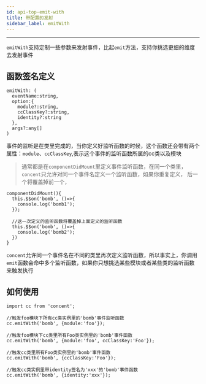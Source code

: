 ```yaml
---
id: api-top-emit-with
title: 带配置的发射
sidebar_label: emitWith
---
```

___
`emitWith`支持定制一些参数来发射事件，比起`emit`方法，支持你挑选更细的维度去发射事件

## 函数签名定义
```
emitWith: (
  eventName:string, 
  option:{
    module?:string, 
    ccClassKey?:string, 
    identity?:string
  }, 
  args?:any[]
)
```
事件的监听是在类里完成的，当你定义好监听函数的时候，这个函数还会带有两个属性：`module`、`ccClassKey`,表示这个事件的监听函数所属的cc类以及模块
> 通常都是在`componentDidMount`里定义事件监听函数，在同一个类里，`concent`只允许对同一个事件名定义一个监听函数，如果你重复定义，
后一个将覆盖掉前一个，
```
componentDidMount(){
  this.$$on('bomb', ()=>{
    console.log('bomb1');
  });

  //这一次定义的监听函数将覆盖掉上面定义的监听函数
  this.$$on('bomb', ()=>{
    console.log('bomb2');
  })
}
```
`concent`允许同一个事件名在不同的类里再次定义监听函数，所以事实上，你调用`emit`函数会命中多个监听函数，如果你只想挑选某些模块或者某些类的监听函数来触发执行

## 如何使用
```
import cc from 'concent';

//触发foo模块下所有cc类实例里的'bomb'事件监听函数
cc.emitWith('bomb', {module:'foo'});

//触发foo模块下cc类里所有Foo类实例里的'bomb'事件函数
cc.emitWith('bomb', {module:'foo', ccClassKey:'Foo'});

//触发cc类里所有Foo类实例里的'bomb'事件函数
cc.emitWith('bomb', {ccClassKey:'Foo'});

//触发cc类实例里带identity签名为'xxx'的'bomb'事件函数
cc.emitWith('bomb', {identity:'xxx'});
```

